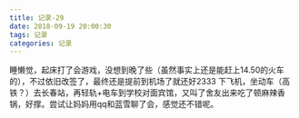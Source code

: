 ```yaml
---
title: 记录-29
date: 2018-09-19 20:00:30
tags: 记录
categories: 记录
---
```

睡懒觉，起床打了会游戏，没想到晚了些（虽然事实上还是能赶上14.50的火车的），不过依旧改签了，最终还是提前到机场了就还好2333 下飞机，坐动车（高铁？）去长春站，再轻轨+电车到学校对面宾馆，又叫了舍友出来吃了顿麻辣香锅，好撑。尝试让妈妈用qq和蓝雪聊了会，感觉还不错呢。